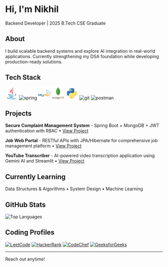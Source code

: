 # Hi, I'm Nikhil

Backend Developer | 2025 B.Tech CSE Graduate

## About

I build scalable backend systems and explore AI integration in real-world applications. Currently strengthening my DSA foundation while developing production-ready solutions.

## Tech Stack

<p align="left">
<img src="https://raw.githubusercontent.com/devicons/devicon/master/icons/java/java-original.svg" alt="java" width="40" height="40"/>
<img src="https://www.vectorlogo.zone/logos/springio/springio-icon.svg" alt="spring" width="40" height="40"/>
<img src="https://raw.githubusercontent.com/devicons/devicon/master/icons/mysql/mysql-original-wordmark.svg" alt="mysql" width="40" height="40"/>
<img src="https://raw.githubusercontent.com/devicons/devicon/master/icons/mongodb/mongodb-original-wordmark.svg" alt="mongodb" width="40" height="40"/>
<img src="https://raw.githubusercontent.com/devicons/devicon/master/icons/python/python-original.svg" alt="python" width="40" height="40"/>
<img src="https://www.vectorlogo.zone/logos/git-scm/git-scm-icon.svg" alt="git" width="40" height="40"/>
<img src="https://www.vectorlogo.zone/logos/getpostman/getpostman-icon.svg" alt="postman" width="40" height="40"/>
</p>

## Projects

**Secure Complaint Management System** - Spring Boot + MongoDB + JWT authentication with RBAC • [View Project](https://github.com/nikhilmangali1/ComplaintLogger)

**Job Web Portal** - RESTful APIs with JPA/Hibernate for comprehensive job management platform • [View Project](https://github.com/nikhilmangali1/JobPost)

**YouTube Transcriber** - AI-powered video transcription application using Gemini AI and Streamlit • [View Project](https://github.com/nikhilmangali1/yt_transcriber)

## Currently Learning

Data Structures & Algorithms • System Design • Machine Learning

## GitHub Stats
![Top Languages](https://github-readme-stats.vercel.app/api/top-langs/?username=nikhilmangali1&layout=compact&theme=radical&hide_border=true)

## Coding Profiles

[![LeetCode](https://img.shields.io/badge/-LeetCode-FFA116?style=flat-square&logo=leetcode&logoColor=white)](https://leetcode.com/u/nikhilmangali1/)
[![HackerRank](https://img.shields.io/badge/-HackerRank-2EC866?style=flat-square&logo=hackerrank&logoColor=white)](https://www.hackerrank.com/profile/nikhilmangali158)
[![CodeChef](https://img.shields.io/badge/-CodeChef-5B4638?style=flat-square&logo=codechef&logoColor=white)](https://www.codechef.com/users/nikhilmangali)
[![GeeksforGeeks](https://img.shields.io/badge/-GeeksforGeeks-0F9D58?style=flat-square&logo=geeksforgeeks&logoColor=white)](https://www.geeksforgeeks.org/user/nikhilmangali1/)

---
Reach out anytime!
